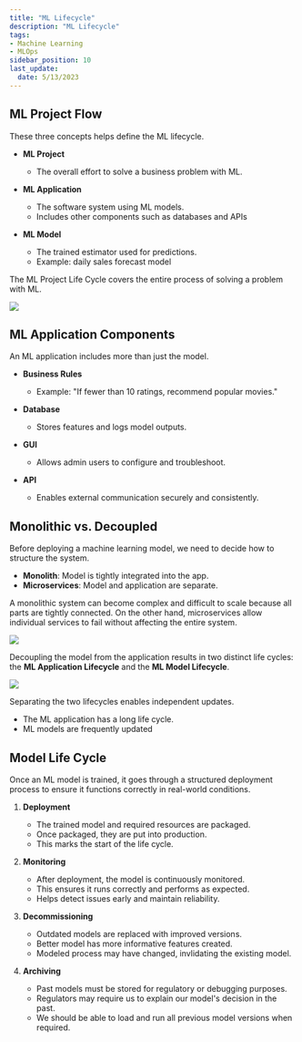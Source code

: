 ```yaml
---
title: "ML Lifecycle"
description: "ML Lifecycle"
tags: 
- Machine Learning
- MLOps
sidebar_position: 10
last_update:
  date: 5/13/2023
---
```




## ML Project Flow

These three concepts helps define the ML lifecycle.

- **ML Project**
  - The overall effort to solve a business problem with ML.

- **ML Application**
  - The software system using ML models.
  - Includes other components such as databases and APIs

- **ML Model**
  - The trained estimator used for predictions.
  - Example: daily sales forecast model

The ML Project Life Cycle covers the entire process of solving a problem with ML.

<div class="img-center"> 

![](/img/docs/all-things-data-Page-23.png)

</div>

## ML Application Components

An ML application includes more than just the model.

- **Business Rules**
  - Example: "If fewer than 10 ratings, recommend popular movies."

- **Database**
  - Stores features and logs model outputs.

- **GUI**
  - Allows admin users to configure and troubleshoot.

- **API**
  - Enables external communication securely and consistently.

## Monolithic vs. Decoupled

Before deploying a machine learning model, we need to decide how to structure the system. 

- **Monolith**: Model is tightly integrated into the app.
- **Microservices**: Model and application are separate.

A monolithic system can become complex and difficult to scale because all parts are tightly connected. On the other hand, microservices allow individual services to fail without affecting the entire system.

<div class='img-center'>

![](/img/docs/udacity-suse-2-monoliths-micro.png)

</div>

Decoupling the model from the application results in two distinct life cycles:  the **ML Application Lifecycle** and the **ML Model Lifecycle**.

<div class="img-center"> 

![](/img/docs/Screenshot-2025-03-20-050332.png)

</div>

Separating the two lifecycles enables independent updates.

- The ML application has a long life cycle.
- ML models are frequently updated

## Model Life Cycle

Once an ML model is trained, it goes through a structured deployment process to ensure it functions correctly in real-world conditions.

1. **Deployment**
    - The trained model and required resources are packaged.
    - Once packaged, they are put into production.
    - This marks the start of the life cycle.

2. **Monitoring**
    - After deployment, the model is continuously monitored.
    - This ensures it runs correctly and performs as expected.
    - Helps detect issues early and maintain reliability.

3. **Decommissioning**
    - Outdated models are replaced with improved versions.
    - Better model has more informative features created.
    - Modeled process may have changed, invlidating the existing model. 

4. **Archiving**
    - Past models must be stored for regulatory or debugging purposes.
    - Regulators may require us to explain our model's decision in the past.
    - We should be able to load and run all previous model versions when required.
